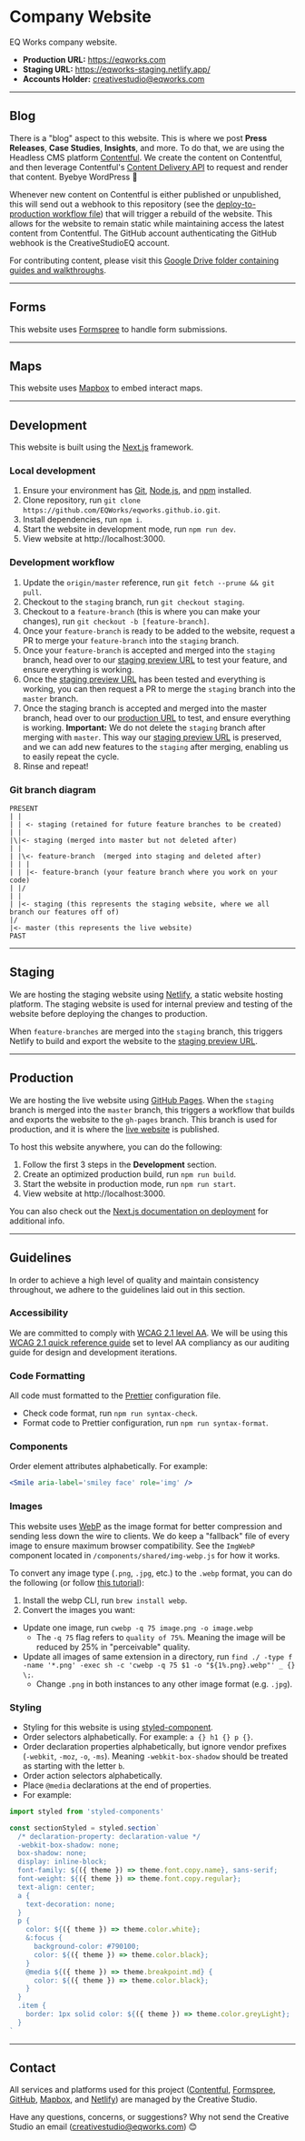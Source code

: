 # Company Website

EQ Works company website.

- **Production URL:** https://eqworks.com
- **Staging URL:** https://eqworks-staging.netlify.app/
- **Accounts Holder:** creativestudio@eqworks.com

---

## Blog

There is a "blog" aspect to this website. This is where we post **Press Releases**, **Case Studies**, **Insights**, and more. To do that, we are using the Headless CMS platform [Contentful](https://www.contentful.com/). We create the content on Contentful, and then leverage Contentful's [Content Delivery API](https://www.contentful.com/developers/docs/references/content-delivery-api/) to request and render that content. Byebye WordPress 👋

Whenever new content on Contentful is either published or unpublished, this will send out a webhook to this repository (see the [deploy-to-production workflow file](https://github.com/EQWorks/eqworks.github.io/blob/master/.github/workflows/deploy-to-production.yml)) that will trigger a rebuild of the website. This allows for the website to remain static while maintaining access the latest content from Contentful. The GitHub account authenticating the GitHub webhook is the CreativeStudioEQ account.

For contributing content, please visit this [Google Drive folder containing guides and walkthroughs](https://drive.google.com/drive/folders/1IVVPuNTpHZMi1OjolZkVtkQiJ1bQPKgw?usp=sharing).

---

## Forms

This website uses [Formspree](https://formspree.io/) to handle form submissions.

---

## Maps

This website uses [Mapbox](https://www.mapbox.com/) to embed interact maps.

---

## Development

This website is built using the [Next.js](https://nextjs.org/) framework.

### Local development

1. Ensure your environment has [Git](https://git-scm.com/), [Node.js](https://nodejs.org/en/), and [npm](https://www.npmjs.com/) installed.
2. Clone repository, run `git clone https://github.com/EQWorks/eqworks.github.io.git`.
3. Install dependencies, run `npm i`.
4. Start the website in development mode, run `npm run dev`.
5. View website at http://localhost:3000.

### Development workflow

1. Update the `origin/master` reference, run `git fetch --prune && git pull`.
2. Checkout to the `staging` branch, run `git checkout staging`.
3. Checkout to a `feature-branch` (this is where you can make your changes), run `git checkout -b [feature-branch]`.
4. Once your `feature-branch` is ready to be added to the website, request a PR to merge your `feature-branch` into the `staging` branch.
5. Once your `feature-branch` is accepted and merged into the `staging` branch, head over to our [staging preview URL](https://eqworks-staging.netlify.app/) to test your feature, and ensure everything is working.
6. Once the [staging preview URL](https://eqworks-staging.netlify.app/) has been tested and everything is working, you can then request a PR to merge the `staging` branch into the `master` branch.
7. Once the staging branch is accepted and merged into the master branch, head over to our [production URL](https://eqworks.com) to test, and ensure everything is working. **Important:** We do not delete the `staging` branch after merging with `master`. This way our [staging preview URL](https://eqworks-staging.netlify.app/) is preserved, and we can add new features to the `staging` after merging, enabling us to easily repeat the cycle.
8. Rinse and repeat!

### Git branch diagram

```
PRESENT
| |
| | <- staging (retained for future feature branches to be created)
| |
|\|<- staging (merged into master but not deleted after)
| |
| |\<- feature-branch  (merged into staging and deleted after)
| | |
| | |<- feature-branch (your feature branch where you work on your code)
| |/
| |
| |<- staging (this represents the staging website, where we all branch our features off of)
|/
|<- master (this represents the live website)
PAST
```

---

## Staging

We are hosting the staging website using [Netlify](https://www.netlify.com/), a static website hosting platform. The staging website is used for internal preview and testing of the website before deploying the changes to production.

When `feature-branches` are merged into the `staging` branch, this triggers Netlify to build and export the website to the [staging preview URL](https://eqworks-staging.netlify.app/).

---

## Production

We are hosting the live website using [GitHub Pages](https://pages.github.com/). When the `staging` branch is merged into the `master` branch, this triggers a workflow that builds and exports the website to the `gh-pages` branch. This branch is used for production, and it is where the [live website](https://eqworks.com) is published.

To host this website anywhere, you can do the following:

1. Follow the first 3 steps in the **Development** section.
2. Create an optimized production build, run `npm run build`.
3. Start the website in production mode, run `npm run start`.
4. View website at http://localhost:3000.

You can also check out the [Next.js documentation on deployment](https://nextjs.org/docs/deployment) for additional info.

---

## Guidelines

In order to achieve a high level of quality and maintain consistency throughout, we adhere to the guidelines laid out in this section.

### Accessibility

We are committed to comply with [WCAG 2.1 level AA](https://www.w3.org/TR/WCAG21/). We will be using this [WCAG 2.1 quick reference guide](https://www.w3.org/WAI/WCAG21/quickref/?currentsidebar=%23col_customize&showtechniques=126%2C127%2C128%2C129%2C136%2C144%2C145%2C146%2C147%2C148%2C149%2C1410%2C1411%2C1412%2C1413%2C211%2C212%2C214%2C221%2C222%2C223%2C224%2C225%2C226%2C231%2C232%2C233%2C241%2C242%2C243%2C244%2C245%2C246%2C247%2C248%2C249%2C2410%2C251%2C252%2C253%2C254%2C255%2C256%2C311%2C312%2C313%2C314%2C315%2C316%2C321%2C322%2C323%2C324%2C325%2C331%2C332%2C333%2C334%2C335%2C411%2C412%2C413&levels=aaa#top) set to level AA compliancy as our auditing guide for design and development iterations.

### Code Formatting

All code must formatted to the [Prettier](https://prettier.io/) configuration file.

- Check code format, run `npm run syntax-check`.
- Format code to Prettier configuration, run `npm run syntax-format`.

### Components

Order element attributes alphabetically. For example:

```jsx
<Smile aria-label='smiley face' role='img' />
```

### Images

This website uses [WebP](https://developers.google.com/speed/webp) as the image format for better compression and sending less down the wire to clients. We do keep a "fallback" file of every image to ensure maximum browser compatibility. See the `ImgWebP` component located in `/components/shared/img-webp.js` for how it works.

To convert any image type (`.png`, `.jpg`, etc.) to the `.webp` format, you can do the following (or follow [this tutorial](https://www.smashingmagazine.com/2018/07/converting-images-to-webp/#:~:text=To%20export%20an%20image%20to,WEBP%E2%80%9D%20in%20the%20format%20dropdown.&text=After%20you%20make%20your%20selection,image%20to%20be%20exported%20to)):

1. Install the webp CLI, run `brew install webp`.
2. Convert the images you want:

- Update one image, run `cwebp -q 75 image.png -o image.webp`
  - The `-q 75` flag refers to `quality of 75%`. Meaning the image will be reduced by 25% in "perceivable" quality.
- Update all images of same extension in a directory, run `find ./ -type f -name '*.png' -exec sh -c 'cwebp -q 75 $1 -o "${1%.png}.webp"' _ {} \;`.
  - Change `.png` in both instances to any other image format (e.g. `.jpg`).

### Styling

- Styling for this website is using [styled-component](https://styled-components.com/).
- Order selectors alphabetically. For example: `a {} h1 {} p {}`.
- Order declaration properties alphabetically, but ignore vendor prefixes (`-webkit`, `-moz`, `-o`, `-ms`). Meaning `-webkit-box-shadow` should be treated as starting with the letter `b`.
- Order action selectors alphabetically.
- Place `@media` declarations at the end of properties.
- For example:

```jsx
import styled from 'styled-components'

const sectionStyled = styled.section`
  /* declaration-property: declaration-value */
  -webkit-box-shadow: none;
  box-shadow: none;
  display: inline-block;
  font-family: ${({ theme }) => theme.font.copy.name}, sans-serif;
  font-weight: ${({ theme }) => theme.font.copy.regular};
  text-align: center;
  a {
    text-decoration: none;
  }
  p {
    color: ${({ theme }) => theme.color.white};
    &:focus {
      background-color: #790100;
      color: ${({ theme }) => theme.color.black};
    }
    @media ${({ theme }) => theme.breakpoint.md} {
      color: ${({ theme }) => theme.color.black};
    }
  }
  .item {
    border: 1px solid color: ${({ theme }) => theme.color.greyLight};
  }
`
```

---

## Contact

All services and platforms used for this project ([Contentful](https://www.contentful.com/), [Formspree](https://formspree.io/), [GitHub](https://github.com/CreativeStudioEQ), [Mapbox](https://www.mapbox.com/), and [Netlify](https://www.netlify.com/)) are managed by the Creative Studio.

Have any questions, concerns, or suggestions? Why not send the Creative Studio an email ([creativestudio@eqworks.com](mailto:creativestudio@eqworks.com)) 😊
